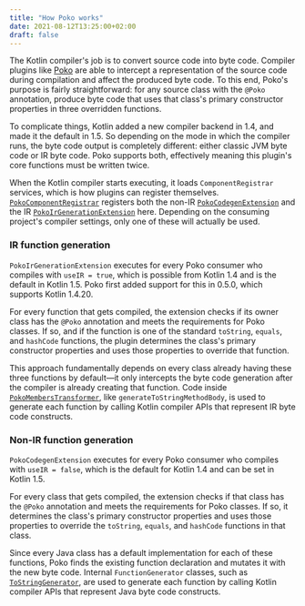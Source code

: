 ```yaml
---
title: "How Poko works"
date: 2021-08-12T13:25:00+02:00
draft: false
---
```


The Kotlin compiler's job is to convert source code into byte code. Compiler plugins like [Poko](https://github.com/drewhamilton/Poko)
are able to intercept a representation of the source code during compilation and affect the
produced byte code. To this end, Poko's purpose is fairly straightforward: for any source class with
the `@Poko` annotation, produce byte code that uses that class's primary constructor properties in
three overridden functions.

To complicate things, Kotlin added a new compiler backend in 1.4, and made it the default in 1.5. So
depending on the mode in which the compiler runs, the byte code output is completely different:
either classic JVM byte code or IR byte code. Poko supports both, effectively meaning this plugin's
core functions must be written twice.

When the Kotlin compiler starts executing, it loads `ComponentRegistrar` services, which is how
plugins can register themselves. [`PokoComponentRegistrar`](https://github.com/drewhamilton/Poko/blob/main/poko-compiler-plugin/src/main/kotlin/dev/drewhamilton/poko/PokoComponentRegistrar.kt)
registers both the non-IR [`PokoCodegenExtension`](https://github.com/drewhamilton/Poko/blob/main/poko-compiler-plugin/src/main/kotlin/dev/drewhamilton/poko/codegen/PokoCodegenExtension.kt)
and the IR [`PokoIrGenerationExtension`](https://github.com/drewhamilton/Poko/blob/main/poko-compiler-plugin/src/main/kotlin/dev/drewhamilton/poko/ir/PokoIrGenerationExtension.kt)
here. Depending on the consuming project's compiler settings, only one of these will actually be
used.

### IR function generation

`PokoIrGenerationExtension` executes for every Poko consumer who compiles with `useIR = true`, which
is possible from Kotlin 1.4 and is the default in Kotlin 1.5. Poko first added support for this in
0.5.0, which supports Kotlin 1.4.20.

For every function that gets compiled, the extension checks if its owner class has the `@Poko`
annotation and meets the requirements for Poko classes. If so, and if the function is one of the
standard `toString`, `equals`, and `hashCode` functions, the plugin determines the class's primary
constructor properties and uses those properties to override that function.

This approach fundamentally depends on every class already having these three functions by
default—it only intercepts the byte code generation after the compiler is already creating that
function. Code inside [`PokoMembersTransformer`](https://github.com/drewhamilton/Poko/blob/main/poko-compiler-plugin/src/main/kotlin/dev/drewhamilton/poko/ir/PokoMembersTransformer.kt),
like `generateToStringMethodBody`, is used to generate each function by calling Kotlin compiler
APIs that represent IR byte code constructs.

### Non-IR function generation

`PokoCodegenExtension` executes for every Poko consumer who compiles with `useIR = false`, which is
the default for Kotlin 1.4 and can be set in Kotlin 1.5.

For every class that gets compiled, the extension checks if that class has the `@Poko` annotation
and meets the requirements for Poko classes. If so, it determines the class's primary constructor
properties and uses those properties to override the `toString`, `equals`, and `hashCode` functions
in that class.

Since every Java class has a default implementation for each of these functions, Poko finds the
existing function declaration and mutates it with the new byte code. Internal `FunctionGenerator`
classes, such as [`ToStringGenerator`](https://github.com/drewhamilton/Poko/blob/main/poko-compiler-plugin/src/main/kotlin/dev/drewhamilton/poko/codegen/ToStringGenerator.kt),
are used to generate each function by calling Kotlin compiler APIs that represent Java byte code
constructs.
